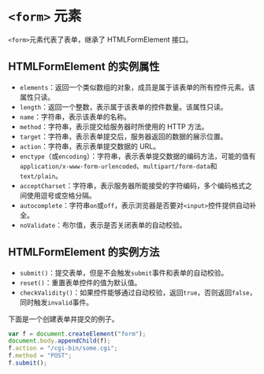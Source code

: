 # `<form>` 元素

`<form>`元素代表了表单，继承了 HTMLFormElement 接口。

## HTMLFormElement 的实例属性

-   `elements`：返回一个类似数组的对象，成员是属于该表单的所有控件元素。该属性只读。
-   `length`：返回一个整数，表示属于该表单的控件数量。该属性只读。
-   `name`：字符串，表示该表单的名称。
-   `method`：字符串，表示提交给服务器时所使用的 HTTP 方法。
-   `target`：字符串，表示表单提交后，服务器返回的数据的展示位置。
-   `action`：字符串，表示表单提交数据的 URL。
-   `enctype`（或`encoding`）：字符串，表示表单提交数据的编码方法，可能的值有`application/x-www-form-urlencoded`、`multipart/form-data`和`text/plain`。
-   `acceptCharset`：字符串，表示服务器所能接受的字符编码，多个编码格式之间使用逗号或空格分隔。
-   `autocomplete`：字符串`on`或`off`，表示浏览器是否要对`<input>`控件提供自动补全。
-   `noValidate`：布尔值，表示是否关闭表单的自动校验。

## HTMLFormElement 的实例方法

-   `submit()`：提交表单，但是不会触发`submit`事件和表单的自动校验。
-   `reset()`：重置表单控件的值为默认值。
-   `checkValidity()`：如果控件能够通过自动校验，返回`true`，否则返回`false`，同时触发`invalid`事件。

下面是一个创建表单并提交的例子。

```javascript
var f = document.createElement("form");
document.body.appendChild(f);
f.action = "/cgi-bin/some.cgi";
f.method = "POST";
f.submit();
```
